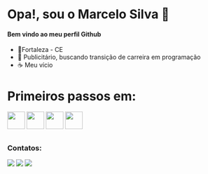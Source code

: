  # Opa!, sou o Marcelo Silva 👋

#### Bem vindo ao meu perfil Github
    
- :pushpin:Fortaleza - CE   
-  :briefcase: Publicitário, buscando transição de carreira  em programação
- ☕ Meu  vício

 
# Primeiros passos em: 

<img src="https://cdn.jsdelivr.net/gh/devicons/devicon/icons/github/github-original.svg" width="40" height="40"/> <img src="https://cdn.jsdelivr.net/gh/devicons/devicon/icons/html5/html5-original.svg" width="40" height="40"/> <img src="https://cdn.jsdelivr.net/gh/devicons/devicon/icons/css3/css3-original.svg" width="40" height="40"/> <img src="https://cdn.jsdelivr.net/gh/devicons/devicon/icons/javascript/javascript-original.svg" width="40" height="40"/>
  
##
### Contatos:

  <a href="https://www.instagram.com/marcelosilva0613/" target="_blank"><img src="https://img.shields.io/badge/-Instagram-%23E4405F?style=for-the-badge&logo=instagram&logoColor=white" target="_blank"></a> 
      <a href = "mailto:marcelo.silva0613@gmail.com"><img src="https://img.shields.io/badge/-Gmail-%23333?style=for-the-badge&logo=gmail&logoColor=white" target="_blank"></a>
        <a href=" https://www.linkedin.com/in/marcelo-silva-3a5793129/" target="_blank"><img src="https://img.shields.io/badge/-LinkedIn-%230077B5?style=for-the-badge&logo=linkedin&logoColor=white" target="_blank"></a> 
</div>



          
          
          
